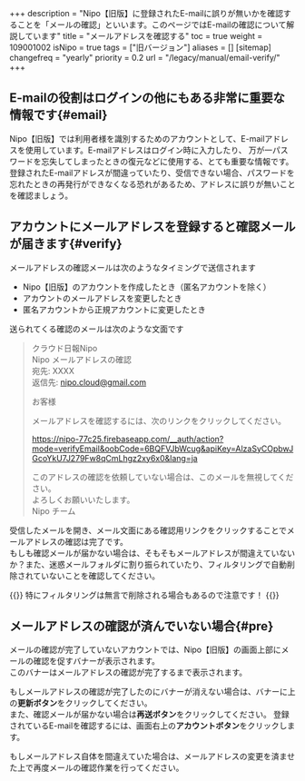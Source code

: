 +++
description = "Nipo【旧版】に登録されたE-mailに誤りが無いかを確認することを「メールの確認」といいます。このページではE-mailの確認について解説しています"
title = "メールアドレスを確認する"
toc = true
weight = 109001002
isNipo = true
tags = ["旧バージョン"]
aliases = []
[sitemap]
  changefreq = "yearly"
  priority = 0.2
url = "/legacy/manual/email-verify/"
+++

## E-mailの役割はログインの他にもある非常に重要な情報です{#email}

Nipo【旧版】では利用者様を識別するためのアカウントとして、E-mailアドレスを使用しています。E-mailアドレスはログイン時に入力したり、
万が一パスワードを忘失してしまったときの復元などに使用する、とても重要な情報です。  
登録されたE-mailアドレスが間違っていたり、受信できない場合、パスワードを忘れたときの再発行ができなくなる恐れがあるため、アドレスに誤りが無いことを確認ましょう。

## アカウントにメールアドレスを登録すると確認メールが届きます{#verify}

メールアドレスの確認メールは次のようなタイミングで送信されます

- Nipo【旧版】のアカウントを作成したとき（匿名アカウントを除く）
- アカウントのメールアドレスを変更したとき
- 匿名アカウントから正規アカウントに変更したとき

送られてくる確認のメールは次のような文面です

<blockquote>

クラウド日報Nipo<br>
Nipo メールアドレスの確認<br>
宛先: XXXX<br>
返信先: nipo.cloud@gmail.com<br>

お客様<br>

メールアドレスを確認するには、次のリンクをクリックしてください。

https://nipo-77c25.firebaseapp.com/__auth/action?mode=verifyEmail&oobCode=6BQFVJbWcug&apiKey=AlzaSyCOpbwJGcoYkU7J279Fw8qCmLhgz2xy6x0&lang=ja

このアドレスの確認を依頼していない場合は、このメールを無視してください。<br>
よろしくお願いいたします。<br>
Nipo チーム
</blockquote>


受信したメールを開き、メール文面にある確認用リンクをクリックすることでメールアドレスの確認は完了です。  
もしも確認メールが届かない場合は、そもそもメールアドレスが間違えていないか？また、迷惑メールフォルダに割り振られていたり、フィルタリングで自動削除されていないことを確認してください。

{{<alice pos="left" icon="default">}}
特にフィルタリングは無言で削除される場合もあるので注意です！
{{</alice>}}

## メールアドレスの確認が済んでいない場合{#pre}

メールの確認が完了していないアカウントでは、Nipo【旧版】の画面上部にメールの確認を促すバナーが表示されます。  
このバナーはメールアドレスの確認が完了するまで表示されます。  


もしメールアドレスの確認が完了したのにバナーが消えない場合は、バナーに上の**更新ボタン**をクリックしてください。  
また、確認メールが届かない場合は**再送ボタン**をクリックしてください。
登録されているE-mailを確認するには、画面右上の**アカウントボタン**をクリックします。


もしメールアドレス自体を間違えていた場合は、メールアドレスの変更を済ませた上で再度メールの確認作業を行ってください。
